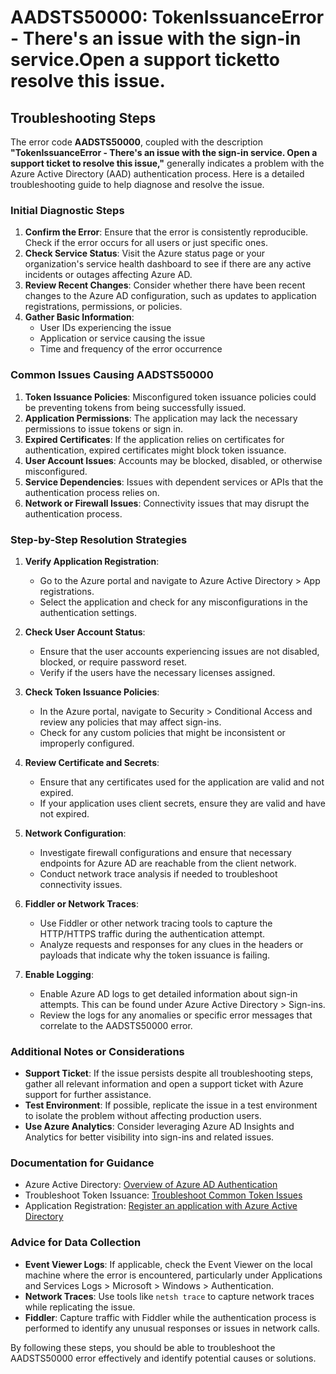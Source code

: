 
# AADSTS50000: TokenIssuanceError - There's an issue with the sign-in service.Open a support ticketto resolve this issue.


## Troubleshooting Steps
The error code **AADSTS50000**, coupled with the description **"TokenIssuanceError - There's an issue with the sign-in service. Open a support ticket to resolve this issue,"** generally indicates a problem with the Azure Active Directory (AAD) authentication process. Here is a detailed troubleshooting guide to help diagnose and resolve the issue.

### Initial Diagnostic Steps

1. **Confirm the Error**: Ensure that the error is consistently reproducible. Check if the error occurs for all users or just specific ones.
2. **Check Service Status**: Visit the Azure status page or your organization's service health dashboard to see if there are any active incidents or outages affecting Azure AD.
3. **Review Recent Changes**: Consider whether there have been recent changes to the Azure AD configuration, such as updates to application registrations, permissions, or policies.
4. **Gather Basic Information**:
   - User IDs experiencing the issue
   - Application or service causing the issue
   - Time and frequency of the error occurrence

### Common Issues Causing AADSTS50000

1. **Token Issuance Policies**: Misconfigured token issuance policies could be preventing tokens from being successfully issued.
2. **Application Permissions**: The application may lack the necessary permissions to issue tokens or sign in.
3. **Expired Certificates**: If the application relies on certificates for authentication, expired certificates might block token issuance.
4. **User Account Issues**: Accounts may be blocked, disabled, or otherwise misconfigured.
5. **Service Dependencies**: Issues with dependent services or APIs that the authentication process relies on.
6. **Network or Firewall Issues**: Connectivity issues that may disrupt the authentication process.

### Step-by-Step Resolution Strategies

1. **Verify Application Registration**:
   - Go to the Azure portal and navigate to Azure Active Directory > App registrations.
   - Select the application and check for any misconfigurations in the authentication settings.

2. **Check User Account Status**:
   - Ensure that the user accounts experiencing issues are not disabled, blocked, or require password reset.
   - Verify if the users have the necessary licenses assigned.

3. **Check Token Issuance Policies**:
   - In the Azure portal, navigate to Security > Conditional Access and review any policies that may affect sign-ins.
   - Check for any custom policies that might be inconsistent or improperly configured.

4. **Review Certificate and Secrets**:
   - Ensure that any certificates used for the application are valid and not expired.
   - If your application uses client secrets, ensure they are valid and have not expired.

5. **Network Configuration**:
   - Investigate firewall configurations and ensure that necessary endpoints for Azure AD are reachable from the client network.
   - Conduct network trace analysis if needed to troubleshoot connectivity issues.

6. **Fiddler or Network Traces**:
   - Use Fiddler or other network tracing tools to capture the HTTP/HTTPS traffic during the authentication attempt.
   - Analyze requests and responses for any clues in the headers or payloads that indicate why the token issuance is failing.

7. **Enable Logging**:
   - Enable Azure AD logs to get detailed information about sign-in attempts. This can be found under Azure Active Directory > Sign-ins.
   - Review the logs for any anomalies or specific error messages that correlate to the AADSTS50000 error.

### Additional Notes or Considerations

- **Support Ticket**: If the issue persists despite all troubleshooting steps, gather all relevant information and open a support ticket with Azure support for further assistance.
- **Test Environment**: If possible, replicate the issue in a test environment to isolate the problem without affecting production users.
- **Use Azure Analytics**: Consider leveraging Azure AD Insights and Analytics for better visibility into sign-ins and related issues.

### Documentation for Guidance

- Azure Active Directory: [Overview of Azure AD Authentication](https://docs.microsoft.com/en-us/azure/active-directory/develop/authentication-scenarios)
- Troubleshoot Token Issuance: [Troubleshoot Common Token Issues](https://docs.microsoft.com/en-us/azure/active-directory/develop/troubleshoot-token-issues)
- Application Registration: [Register an application with Azure Active Directory](https://docs.microsoft.com/en-us/azure/active-directory/develop/quickstart-register-app)

### Advice for Data Collection

- **Event Viewer Logs**: If applicable, check the Event Viewer on the local machine where the error is encountered, particularly under Applications and Services Logs > Microsoft > Windows > Authentication.
- **Network Traces**: Use tools like `netsh trace` to capture network traces while replicating the issue.
- **Fiddler**: Capture traffic with Fiddler while the authentication process is performed to identify any unusual responses or issues in network calls.

By following these steps, you should be able to troubleshoot the AADSTS50000 error effectively and identify potential causes or solutions.